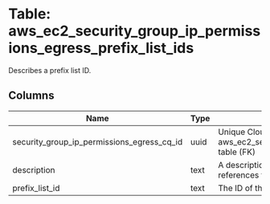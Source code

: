 
# Table: aws_ec2_security_group_ip_permissions_egress_prefix_list_ids
Describes a prefix list ID.
## Columns
| Name        | Type           | Description  |
| ------------- | ------------- | -----  |
|security_group_ip_permissions_egress_cq_id|uuid|Unique CloudQuery ID of aws_ec2_security_group_ip_permissions_egresses table (FK)|
|description|text|A description for the security group rule that references this prefix list ID.|
|prefix_list_id|text|The ID of the prefix.|
